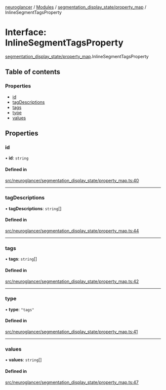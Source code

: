 [neuroglancer](../README.md) / [Modules](../modules.md) / [segmentation\_display\_state/property\_map](../modules/segmentation_display_state_property_map.md) / InlineSegmentTagsProperty

# Interface: InlineSegmentTagsProperty

[segmentation_display_state/property_map](../modules/segmentation_display_state_property_map.md).InlineSegmentTagsProperty

## Table of contents

### Properties

- [id](segmentation_display_state_property_map.InlineSegmentTagsProperty.md#id)
- [tagDescriptions](segmentation_display_state_property_map.InlineSegmentTagsProperty.md#tagdescriptions)
- [tags](segmentation_display_state_property_map.InlineSegmentTagsProperty.md#tags)
- [type](segmentation_display_state_property_map.InlineSegmentTagsProperty.md#type)
- [values](segmentation_display_state_property_map.InlineSegmentTagsProperty.md#values)

## Properties

### id

• **id**: `string`

#### Defined in

[src/neuroglancer/segmentation_display_state/property_map.ts:40](https://github.com/ActiveBrainAtlas2/neuroglancer/blob/1beb5d34/src/neuroglancer/segmentation_display_state/property_map.ts#L40)

___

### tagDescriptions

• **tagDescriptions**: `string`[]

#### Defined in

[src/neuroglancer/segmentation_display_state/property_map.ts:44](https://github.com/ActiveBrainAtlas2/neuroglancer/blob/1beb5d34/src/neuroglancer/segmentation_display_state/property_map.ts#L44)

___

### tags

• **tags**: `string`[]

#### Defined in

[src/neuroglancer/segmentation_display_state/property_map.ts:42](https://github.com/ActiveBrainAtlas2/neuroglancer/blob/1beb5d34/src/neuroglancer/segmentation_display_state/property_map.ts#L42)

___

### type

• **type**: ``"tags"``

#### Defined in

[src/neuroglancer/segmentation_display_state/property_map.ts:41](https://github.com/ActiveBrainAtlas2/neuroglancer/blob/1beb5d34/src/neuroglancer/segmentation_display_state/property_map.ts#L41)

___

### values

• **values**: `string`[]

#### Defined in

[src/neuroglancer/segmentation_display_state/property_map.ts:47](https://github.com/ActiveBrainAtlas2/neuroglancer/blob/1beb5d34/src/neuroglancer/segmentation_display_state/property_map.ts#L47)
